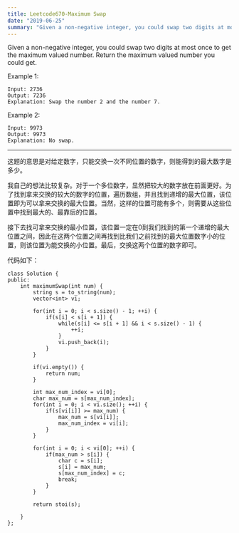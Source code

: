 ```yaml
---
title: Leetcode670-Maximum Swap
date: "2019-06-25"
summary: "Given a non-negative integer, you could swap two digits at most once to get the maximum valued number. Return the maximum valued number you could get." 
---
```

Given a non-negative integer, you could swap two digits at most once to get the maximum valued number. Return the maximum valued number you could get.   

Example 1:  
```
Input: 2736  
Output: 7236  
Explanation: Swap the number 2 and the number 7.  
```

Example 2:
```
Input: 9973  
Output: 9973  
Explanation: No swap.  
```

---
这题的意思是对给定数字，只能交换一次不同位置的数字，则能得到的最大数字是多少。  

我自己的想法比较复杂。对于一个多位数字，显然把较大的数字放在前面更好。为了找到拿来交换的较大的数字的位置，遍历数组，并且找到递增的最大位置，该位置即为可以拿来交换的最大位置。当然，这样的位置可能有多个，则需要从这些位置中找到最大的、最靠后的位置。  

接下去找可拿来交换的最小位置，该位置一定在0到我们找到的第一个递增的最大位置之间，因此在这两个位置之间再找到比我们之前找到的最大位置数字小的位置，则该位置为能交换的小位置。最后，交换这两个位置的数字即可。  

代码如下：
```
class Solution {
public:
    int maximumSwap(int num) {
        string s = to_string(num);
        vector<int> vi;
        
        for(int i = 0; i < s.size() - 1; ++i) {
            if(s[i] < s[i + 1]) {
                while(s[i] <= s[i + 1] && i < s.size() - 1) {
                    ++i;
                }
                vi.push_back(i);
            }
        }
        
        if(vi.empty()) {
            return num;
        }
        
        int max_num_index = vi[0];
        char max_num = s[max_num_index];
        for(int i = 0; i < vi.size(); ++i) {
            if(s[vi[i]] >= max_num) {
                max_num = s[vi[i]];
                max_num_index = vi[i];
            }
        }
        
        for(int i = 0; i < vi[0]; ++i) {
            if(max_num > s[i]) {
                char c = s[i];
                s[i] = max_num;
                s[max_num_index] = c;
                break;
            }
        }
        
        return stoi(s);
        
    }
};
```

